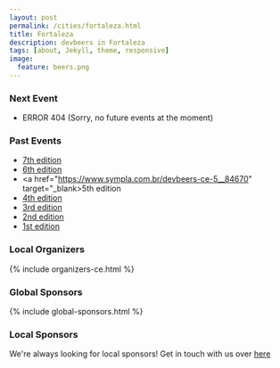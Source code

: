 ```yaml
---
layout: post
permalink: /cities/fortaleza.html
title: Fortaleza
description: devbeers in Fortaleza
tags: [about, Jekyll, theme, responsive]
image:
  feature: beers.png
---
```


### Next Event
* ERROR 404	(Sorry, no future events at the moment)

### Past Events
* <a href="https://www.sympla.com.br/devbeers-ce-7__104112" target="_blank">7th edition</a>
* <a href="https://www.sympla.com.br/devbeers-ce-6__90581" target="_blank">6th edition</a>
* <a href="https://www.sympla.com.br/devbeers-ce-5__84670" target="_blank>5th edition</a>
* <a href="https://www.sympla.com.br/devbeers-ce-4__77944" target="_blank">4th edition</a>
* <a href="https://www.sympla.com.br/devbeers-ce-3__66917" target="_blank">3rd edition</a>
* <a href="http://www.eventick.com.br/devbeers-ce-2" target="_blank">2nd edition</a>
* <a href="http://www.eventick.com.br/devbeers-ce-1" target="_blank">1st edition</a>

### Local Organizers
{% include organizers-ce.html %}

### Global Sponsors
{% include global-sponsors.html %}

### Local Sponsors


We're always looking for local sponsors! Get in touch with us over [here](mailto:contact@devbeers.io)
